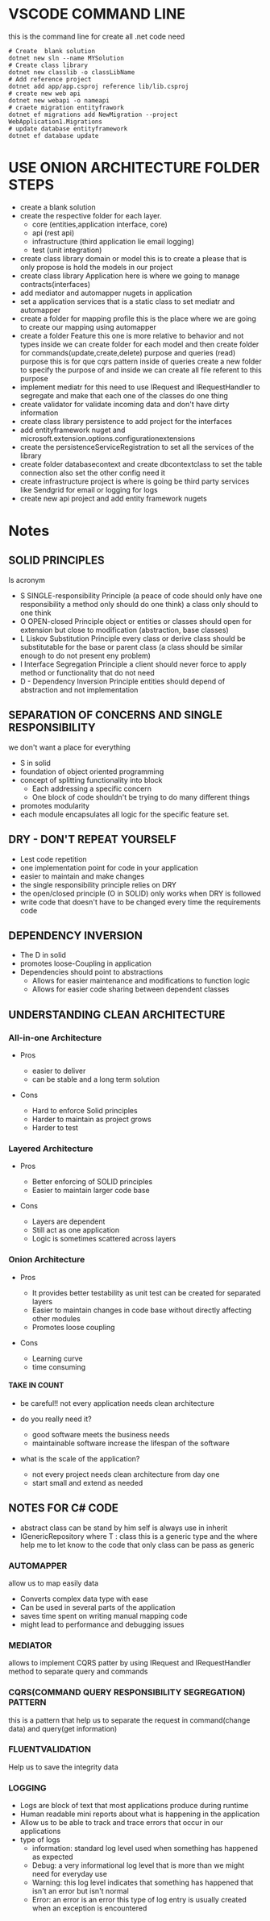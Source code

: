 # VSCODE COMMAND LINE

this is the command line for create all .net code need

```
# Create  blank solution
dotnet new sln --name MYSolution
# Create class library
dotnet new classlib -o classLibName
# Add reference project
dotnet add app/app.csproj reference lib/lib.csproj
# create new web api
dotnet new webapi -o nameapi
# craete migration entityfrawork
dotnet ef migrations add NewMigration --project WebApplication1.Migrations
# update database entityframework
dotnet ef database update
```

# USE ONION ARCHITECTURE FOLDER STEPS

- create a blank solution
- create the respective folder for each layer.
  - core (entities,application interface, core)
  - api (rest api)
  - infrastructure (third application lie email logging)
  - test (unit integration)
- create class library domain or model this is to create a please that is only propose is hold the models in our project
- create class library Application here is where we going to manage contracts(interfaces)
- add mediator and automapper nugets in application
- set a application services that is a static class to set mediatr and automapper
- create a folder for mapping profile this is the place where we are going to create our mapping using automapper
- create a folder Feature this one is more relative to behavior and not types inside we can create folder for each model and then create folder for commands(update,create,delete) purpose and queries (read) purpose this is for que cqrs pattern inside of queries create a new folder to specify the purpose of and inside we can create all file referent to this purpose
- implement mediatr for this need to use IRequest and IRequestHandler to segregate and make that each one of the classes do one thing
- create validator for validate incoming data and don't have dirty information
- create class library persistence to add project for the interfaces
- add entityframework nuget and microsoft.extension.options.configurationextensions
- create the persistenceServiceRegistration to set all the services of the library
- create folder databasecontext and create dbcontextclass to set the table connection also set the other config need it
- create infrastructure project is where is going be third party services like Sendgrid for email or logging for logs
- create new api project and add entity framework nugets

# Notes

## SOLID PRINCIPLES

Is acronym

- S SINGLE-responsibility Principle (a peace of code should only have one responsibility a method only should do one think)
  a class only should to one think
- O OPEN-closed Principle object or entities or classes should open for extension but close to modification (abstraction, base classes)
- L Liskov Substitution Principle every class or derive class should be substitutable for the base or parent class (a class should be similar enough to do not present eny problem)
- I Interface Segregation Principle a client should never force to apply method or functionality that do not need
- D - Dependency Inversion Principle entities should depend of abstraction and not implementation

## SEPARATION OF CONCERNS AND SINGLE RESPONSIBILITY

we don't want a place for everything

- S in solid
- foundation of object oriented programming
- concept of splitting functionality into block
  - Each addressing a specific concern
  - One block of code shouldn't be trying to do many different things
- promotes modularity
- each module encapsulates all logic for the specific feature set.

## DRY - DON'T REPEAT YOURSELF

- Lest code repetition
- one implementation point for code in your application
- easier to maintain and make changes
- the single responsibility principle relies on DRY
- the open/closed principle (O in SOLID) only works when DRY is followed
- write code that doesn't have to be changed every time the requirements code

## DEPENDENCY INVERSION

- The D in solid
- promotes loose-Coupling in application
- Dependencies should point to abstractions
  - Allows for easier maintenance and modifications to function logic
  - Allows for easier code sharing between dependent classes

## UNDERSTANDING CLEAN ARCHITECTURE

### All-in-one Architecture

- Pros

  - easier to deliver
  - can be stable and a long term solution

- Cons

  - Hard to enforce Solid principles
  - Harder to maintain as project grows
  - Harder to test

### Layered Architecture

- Pros

  - Better enforcing of SOLID principles
  - Easier to maintain larger code base

- Cons

  - Layers are dependent
  - Still act as one application
  - Logic is sometimes scattered across layers

### Onion Architecture

- Pros

  - It provides better testability as unit test can be created for separated layers
  - Easier to maintain changes in code base without directly affecting other modules
  - Promotes loose coupling

- Cons

  - Learning curve
  - time consuming

#### TAKE IN COUNT

- be careful!! not every application needs clean architecture

- do you really need it?
  - good software meets the business needs
  - maintainable software increase the lifespan of the software
- what is the scale of the application?
  - not every project needs clean architecture from day one
  - start small and extend as needed

## NOTES FOR C# CODE

- abstract class can be stand by him self is always use in inherit
- IGenericRepository<T> where T : class this is a generic type and the where help me to let know to the code that only class can be pass as generic

### AUTOMAPPER

allow us to map easily data

- Converts complex data type with ease
- Can be used in several parts of the application
- saves time spent on writing manual mapping code
- might lead to performance and debugging issues

### MEDIATOR

allows to implement CQRS patter by using IRequest and IRequestHandler method to separate query and commands

### CQRS(COMMAND QUERY RESPONSIBILITY SEGREGATION) PATTERN

this is a pattern that help us to separate the request in command(change data) and query(get information)

### FLUENTVALIDATION

Help us to save the integrity data

### LOGGING

- Logs are block of text that most applications produce during runtime
- Human readable mini reports about what is happening in the application
- Allow us to be able to track and trace errors that occur in our applications
- type of logs
  - information: standard log level used when something has happened as expected
  - Debug: a very informational log level that is more than we might need for everyday use
  - Warning: this log level indicates that something has happened that isn't an error but isn't normal
  - Error: an error is an error this type of log entry is usually created when an exception is encountered
